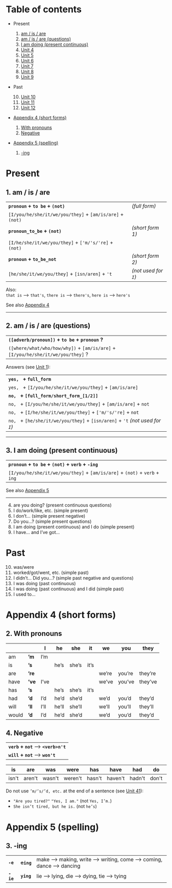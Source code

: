 # Table of contents

* Present

  1. [am / is / are][u1]
  1. [am / is / are (questions)][u2]
  1. [I am doing (present continuous)][u3]
  1. [Unit 4](#unit-4)
  1. [Unit 5](#unit-5)
  1. [Unit 6](#unit-6)
  1. [Unit 7](#unit-7)
  1. [Unit 8](#unit-8)
  1. [Unit 9](#unit-9)

* Past

  10. [Unit 10](#unit-10)
  1. [Unit 11](#unit-11)
  1. [Unit 12](#unit-12)

* [Appendix 4 (short forms)][a4]

  1. [With pronouns][a4-2]
  1. [Negative][a4-4]

* [Appendix 5 (spelling)][a5]

  1. [-ing][a5-3]

[u1]: #1-am--is--are
[u2]: #2-am--is--are-questions
[u3]: #3-i-am-doing-present-continuous
[u41]: #stub
[a4]: #appendix-4-short-forms
[a4-2]: #2-with-pronouns
[a4-4]: #4-negative
[a5]: #appendix-5-spelling
[a5-3]: #3--ing

# Present

## 1. am / is / are

|                                                          |                      |
|----------------------------------------------------------|----------------------|
| **`pronoun` + `to be` + `(not)`**                        | *(full form)*        |
| `[I/you/he/she/it/we/you/they]` + `[am/is/are]` + `(not)`|                      |
| **`pronoun_to_be` + `(not)`**                            | *(short form 1)*     |
| `[I/he/she/it/we/you/they]` + `['m/'s/'re]` + `(not)`    |                      |
| **`pronoun` + `to_be_not`**                              | *(short form 2)*     |
| `[he/she/it/we/you/they]` + `[isn/aren]` + `'t`          | *(not used for `I`)* |

Also:  
`that is` --> `that's`, `there is` --> `there's`, `here is` --> `here's`

See also [Appendix 4][a4]

---

## 2. am / is / are (questions)

|                                                                                  |
|----------------------------------------------------------------------------------|
| **`([adverb/pronoun])` + `to be` + `pronoun` ?**                                 |
| `([where/what/who/how/why])` + `[am/is/are]` + `[I/you/he/she/it/we/you/they]` ? |

Answers (see [Unit 1][u1]):

|                                                                               |
|-------------------------------------------------------------------------------|
| **`yes, ` + `full_form`**                                                     |
| `yes, ` + `[I/you/he/she/it/we/you/they]` + `[am/is/are]`                     |
| **`no, ` + `[full_form/short_form_[1/2]]`**                                   |
| `no, ` + `[I/you/he/she/it/we/you/they]` + `[am/is/are]` + `not`              |
| `no, ` + `[I/he/she/it/we/you/they]` + `['m/'s/'re]` + `not`                  |
| `no, ` + `[he/she/it/we/you/they]` + `[isn/aren]` + `'t` *(not used for `I`)* |

---

## 3. I am doing (present continuous)

|                                                                            |
|----------------------------------------------------------------------------|
| **`pronoun` + `to be` + `(not)` + `verb` + `-ing`**                        |
| `[I/you/he/she/it/we/you/they]` + `[am/is/are]` + `(not)` + `verb` + `ing` |

See also [Appendix 5][a5]

---

4. are you doing? (present continuous questions)
5. I do/work/like, etc. (simple present)
6. I don’t... (simple present negative)
7. Do you...? (simple present questions)
8. I am doing (present continuous) and I do (simple present)
9. I have... and I’ve got...
# Past
10. was/were
11. worked/got/went, etc. (simple past)
12. I didn’t... Did you...?  (simple past negative and questions)
13. I was doing (past continuous)
14. I was doing (past continuous) and I did (simple past)
15. I used to...

# Appendix 4 (short forms)

## 2. With pronouns

|       |         | I    | he    | she    | it   | we    | you    | they    |
|-------|---------|------|-------|--------|------|-------|--------|---------|
| am    | **’m**  | I’m  |       |        |      |       |        |         |
| is    | **’s**  |      | he’s  | she’s  | it’s |       |        |         |
| are   | **’re** |      |       |        |      | we’re | you’re | they’re |
| have  | **’ve** | I’ve |       |        |      | we’ve | you’ve | they’ve |
| has   | **’s**  |      | he’s  | she’s  | it’s |       |        |         |
| had   | **’d**  | I’d  | he’d  | she’d  |      | we’d  | you’d  | they’d  |
| will  | **’ll** | I’ll | he’ll | she’ll |      | we’ll | you’ll | they’ll |
| would | **’d**  | I’d  | he’d  | she’d  |      | we’d  | you’d  | they’d  |
 
## 4. Negative

|                                        |
|----------------------------------------|
| **`verb` + `not`** --> **`<verb>n't`** |
| **`will` + `not`** --> **`won't`**     |

| is    | are    | was    | were    | has    | have    | had    | do    | does    | did    | can   | could    | will  | would    | should    | must    |
|-------|--------|--------|---------|--------|---------|--------|-------|---------|--------|-------|----------|------|----------|-----------|---------|
| isn't | aren't | wasn't | weren't | hasn't | haven't | hadn't | don't | doesn't | didn't | can't | couldn't | won't | wouldn't | shouldn't | mustn't |

Do not use `’m/’s/’d, etc.` at the end of a sentence (see [Unit 41][u41]):
* `"Are you tired?"` `"Yes, I am."` (not `Yes, I’m.`)
* `She isn’t tired, but he is.` (not `he’s`)

# Appendix 5 (spelling)

## 3. -ing

|           |                |                                                                        |
|-----------|----------------|------------------------------------------------------------------------|
| **`-e`**  | ~~e~~**`ing`** | make --> making, write --> writing, come --> coming, dance --> dancing |
| **`-ie`** | **`ying`**     | lie --> lying, die --> dying, tie --> tying                            |
